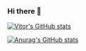 ### Hi there 👋

[![Vitor's GitHub stats](https://github-readme-stats.vercel.app/api?username=devitorone)](https://github.com/devitorone/github-readme-stats)

[![Anurag's GitHub stats](https://github-readme-stats.vercel.app/api?username=anuraghazra)](https://github.com/anuraghazra/github-readme-stats)
